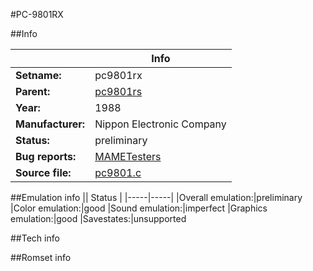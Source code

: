 #PC-9801RX

##Info

||Info|
|-----|-----|
|**Setname:**|pc9801rx
|**Parent:**|[pc9801rs](pc9801rs.md)
|**Year:**|1988
|**Manufacturer:**|Nippon Electronic Company
|**Status:**|preliminary
|**Bug reports:**|[MAMETesters](http://mametesters.org/view_all_set.php?type=1&temporary=y&search=pc9801.c)
|**Source file:**|[pc9801.c](https://github.com/mamedev/mame/blob/master/src/mess/drivers/pc9801.c)

##Emulation info
|| Status |
|-----|-----|
|Overall emulation:|preliminary
|Color emulation:|good
|Sound emulation:|imperfect
|Graphics emulation:|good
|Savestates:|unsupported

##Tech info

##Romset info

<!--- START OF EDITED COMMENT DO NOT TOUCH TEXT ABOVE-->
